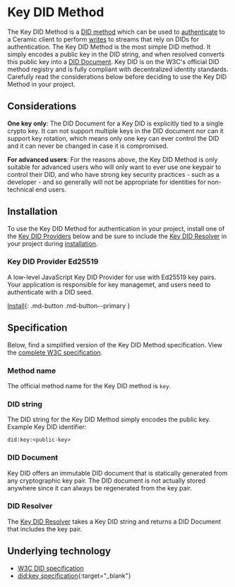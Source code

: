 # Key DID Method

The Key DID Method is a [DID method](../../learn/glossary.md#did-methods) which can be used to [authenticate](../../build/javascript/authentication.md) to a Ceramic client to perform [writes](../../build/javascript/writes.md) to streams that rely on DIDs for authentication. The Key DID Method is the most simple DID method. It simply encodes a public key in the DID string, and when resolved converts this public key into a [DID Document](../../learn/glossary.md#did-document). Key DID is on the W3C's official DID method registry and is fully compliant with decentralized identity standards. Carefully read the considerations below before deciding to use the Key DID Method in your project.

## **Considerations**

**One key only**: The DID Document for a Key DID is explicitly tied to a single crypto key. It can not support multiple keys in the DID document nor can it support key rotation, which means only one key can ever control the DID and it can never be changed in case it is compromised.

**For advanced users**: For the reasons above, the Key DID Method is only suitable for advanced users who will only want to ever use one keypair to control their DID, and who have strong key security practices - such as a developer - and so generally will not be appropriate for identities for non-technical end users.

## **Installation**

To use the Key DID Method for authentication in your project, install one of the [Key DID Providers](./provider.md) below and be sure to include the [Key DID Resolver](./resolver.md) in your project during [installation](../../build/javascript/installation.md).

### Key DID Provider Ed25519

A low-level JavaScript Key DID Provider for use with Ed25519 key pairs. Your application is responsible for key managemet, and users need to authenticate with a DID seed.

[Install](./provider.md#installation){: .md-button .md-button--primary }

## **Specification**

Below, find a simplified version of the Key DID Method specification. View the [complete W3C specification](https://github.com/ceramicnetwork/CIP/blob/main/CIPs/CIP-79/CIP-79.md).

### Method name

The official method name for the Key DID method is `key`.

### DID string

The DID string for the Key DID Method simply encodes the public key. Example Key DID identifier:

```
did:key:<public-key>
```

### DID Document

Key DID offers an immutable DID document that is statically generated from any cryptographic key pair. The DID document is not actually stored anywhere since it can always be regenerated from the key pair.

### DID Resolver

The [Key DID Resolver](./resolver.md) takes a Key DID string and returns a DID Document that includes the key pair.

## **Underlying technology**

- [W3C DID specification](https://www.w3.org/TR/did-core/)
- [did:key specification](https://w3c-ccg.github.io/did-method-key/){:target="\_blank"}
